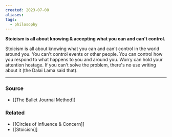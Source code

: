 ```yaml
---
created: 2023-07-08
aliases: 
tags:
  - philosophy
---
```

**Stoicism is all about knowing & accepting what you can and can't control.**

Stoicism is all about knowing what you can and can't control in the world around you.  You can't control events or other people. You can control how you respond to what happens to you and around you. Worry can hold your attention hostage. If you can't solve the problem, there's no use writing about it (the Dalai Lama said that).

---

### Source
- [[The Bullet Journal Method]]

### Related
- [[Circles of Influence & Concern]]
- [[Stoicism]]